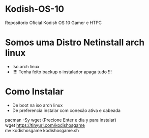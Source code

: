 # Kodish-OS-10
Repositorio Oficial Kodish OS 10 Gamer e HTPC

# Somos uma Distro Netinstall arch linux 

* Iso arch linux
* !!!! Tenha feito backup o instalador apaga tudo !!!

# Como Instalar 

* De boot na iso arch linux
* De preferencia instalar com conexão ativa e cabeada

pacman -Sy wget (Precione Enter e dia y para instalar) <br>
wget https://tinyurl.com/kodishosgame <br>
mv kodishosgame kodishosgame.sh <br>
